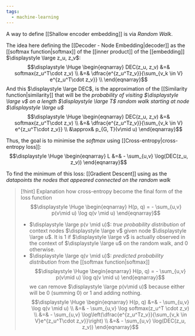 ```yaml
---
tags:
  - machine-learning
---
```

A way to define [[Shallow encoder embedding]] is via *Random Walk*.

The idea here defining the [[Decoder - Node Embedding|decoder]] as the [[softmax function|softmax]] of the [[inner product]] of the [[embedding]] $\displaystyle \large z_u, z_v$:
$$\displaystyle \Huge \begin{eqnarray} 
DEC(z_u, z_v) &=& softmax(z_u^T\cdot z_v) \\
&=& \dfrac{e^{z_u^Tz_v}}{\sum_{v_k \in V} e^{z_u^T\cdot z_v}} \\
\end{eqnarray}$$
And this $\displaystyle \large DEC$, is the approximation of the [[Similarity function|similarity]] that will be the *probability of visiting $\displaystyle \large v$ on a length $\displaystyle \large T$ random walk starting at node $\displaystyle \large u$*
$$\displaystyle \Huge \begin{eqnarray} 
DEC(z_u, z_v) &=& softmax(z_u^T\cdot z_v) \\
&=& \dfrac{e^{z_u^Tz_v}}{\sum_{v_k \in V} e^{z_u^T\cdot z_v}} \\
&\approx& p_{G, T}(v\mid u)
\end{eqnarray}$$

Thus, the goal is to minimise the *softmax* using [[Cross-entropy|cross-entropy loss]]:
$$\displaystyle \Huge \begin{eqnarray} 
L &=& - \sum_{u,v} \log(DEC(z_u, z_v))
\end{eqnarray}$$

To find the minimum of this loss: [[Gradient Descent]] using as the *datapoints the nodes that appeared connected on the random walk*

>[!hint] Explanation how cross-entropy become the final form of the loss function
>$$\displaystyle \Huge \begin{eqnarray} 
>H(p, q) = - \sum_{u,v} p(v\mid u) \log q(v \mid u)
>\end{eqnarray}$$
>- $\displaystyle \large p(v \mid u)$: *true probability distribution* of context nodes $\displaystyle \large v$ given node $\displaystyle \large u$. It is 1 if $\displaystyle \large v$ is actually observed in the context of $\displaystyle \large u$ on the random walk, and 0 otherwise.
>- $\displaystyle \large q(v \mid u)$: *predicted probability distribution* from the [[softmax function|softmax]]
>$$\displaystyle \Huge \begin{eqnarray} 
>H(p, q) = - \sum_{u,v} p(v\mid u) \log q(v \mid u)
>\end{eqnarray}$$
>we can remove $\displaystyle \large p(v\mid u)$ because either will be 0 (summing 0) or 1 and adding nothing.
>$$\displaystyle \Huge \begin{eqnarray} 
>H(p, q) &=& - \sum_{u,v} \log q(v \mid u) \\
>&=& - \sum_{u,v} \log softmax(z_u^T \cdot z_v) \\
>&=& - \sum_{u,v} \log\left(\dfrac{e^{z_u^Tz_v}}{\sum_{v_k \in V}e^{z_u^T\cdot z_v}}\right) \\
>&=& - \sum_{u,v} \log(DEC(z_u, z_v))
>\end{eqnarray}$$
